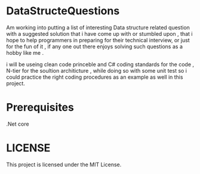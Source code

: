 # DataStructeQuestions

Am working into putting a list of interesting Data structure related question with a suggested solution that i have come up with or stumbled upon ,
that i hope to help programmers in preparing for their technical interview, or just for the fun of it ,
if any one out there enjoys solving such questions as a hobby like me . 

i will be useing clean code princeble and C# coding standards for the code , N-tier for the soultion architicture , while doing so with some unit test so i could practice the right coding procedures as an example as well in this project.

# Prerequisites
.Net core 

# LICENSE
 
This project is licensed under the MIT License.
